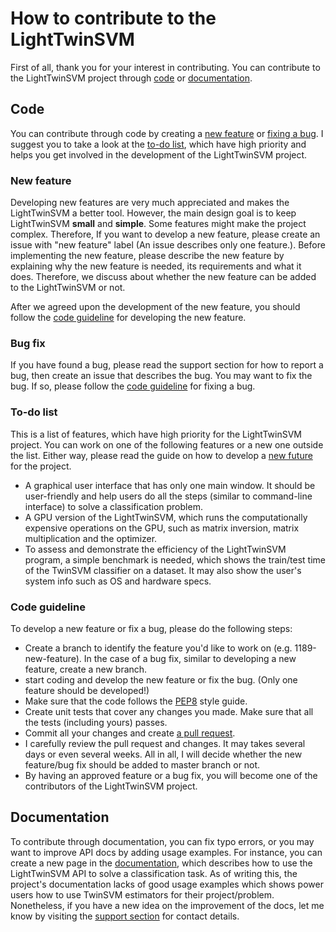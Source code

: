 # How to contribute to the LightTwinSVM
First of all, thank you for your interest in contributing. You can contribute to the LightTwinSVM project through [code](#code) or [documentation](#documentation).

## Code
You can contribute through code by creating a [new feature](#new-feature) or [fixing a bug](#bug-fix). I suggest you to take a look at the [to-do list](#to-do-list), which have high priority and helps you get involved in the development of the LightTwinSVM project.

### New feature
Developing new features are very much appreciated and makes the LightTwinSVM a better tool. However, the main design goal is to keep LightTwinSVM **small** and **simple**. Some features might make the project complex. Therefore, If you want to develop a new feature, please create an issue with "new feature" label (An issue describes only one feature.). Before implementing the new feature, please describe the new feature by explaining why the new feature is needed, its requirements and what it does. Therefore, we discuss about whether the new feature can be added to the LightTwinSVM or not.

After we agreed upon the development of the new feature, you should follow the [code guideline](#code-guideline) for developing the new feature.

### Bug fix
If you have found a bug, please read the support section for how to report a bug, then create an issue that describes the bug. You may want to fix the bug. If so, please follow the [code guideline](#code-guideline) for fixing a bug.

### To-do list
This is a list of features, which have high priority for the LightTwinSVM project. You can work on one of the following features or a new one outside the list. Either way, please read the guide on how to develop a [new future](#new-feature) for the project.

- A graphical user interface that has only one main window. It should be user-friendly and help users do all the steps (similar to command-line interface) to solve a classification problem.
- A GPU version of the LightTwinSVM, which runs the computationally expensive operations on the GPU, such as matrix inversion, matrix multiplication and the optimizer.
- To assess and demonstrate the efficiency of the LightTwinSVM program, a simple benchmark is needed, which shows the train/test time of the TwinSVM classifier on a dataset. It may also show the user's system info such as OS and hardware specs.

### Code guideline
To develop a new feature or fix a bug, please do the following steps:
- Create a branch to identify the feature you'd like to work on (e.g. 1189-new-feature). In the case of a bug fix, similar to developing a new feature, create a new branch.
- start coding and develop the new feature or fix the bug. (Only one feature should be developed!)
- Make sure that the code follows the [PEP8](https://pep8.org/) style guide.
- Create unit tests that cover any changes you made. Make sure that all the tests (including yours) passes.
- Commit all your changes and create [a pull request](https://help.github.com/en/articles/creating-a-pull-request).
- I carefully review the pull request and changes. It may takes several days or even several weeks. All in all, I will decide whether the new feature/bug fix should be added to master branch or not.
- By having an approved feature or a bug fix, you will become one of the contributors of the LightTwinSVM project.

## Documentation
To contribute through documentation, you can fix typo errors, or you may want to improve API docs by adding usage examples. For instance, you can create a new page in the [documentation](https://lighttwinsvm.readthedocs.io/en/latest/), which describes how to use the LightTwinSVM API to solve a classification task. As of writing this, the project's documentation lacks of good usage examples which shows power users how to use TwinSVM estimators for their project/problem. Nonetheless, if you have a new idea on the improvement of the docs, let me know by visiting the [support section](https://github.com/mir-am/LightTwinSVM#support) for contact details.